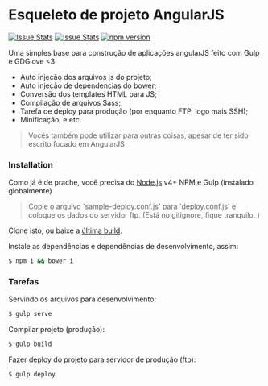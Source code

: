 # Esqueleto de projeto AngularJS

[![Issue Stats](http://issuestats.com/github/eduardoborges/base-angularjs/badge/pr?style=flat)](http://issuestats.com/github/eduardoborges/base-angularjs)
[![Issue Stats](http://issuestats.com/github/eduardoborges/base-angularjs/badge/issue?style=flat)](http://issuestats.com/github/eduardoborges/base-angularjs)
[![npm version](https://badge.fury.io/js/%40angular%2Fcore.svg)](https://badge.fury.io/js/%40angular%2Fcore)

Uma simples base para construção de aplicações angularJS feito com Gulp e GDGlove <3

  - Auto injeção dos arquivos js do projeto;
  - Auto injeção de dependencias do bower;
  - Conversão dos templates HTML para JS;
  - Compilação de arquivos Sass;
  - Tarefa de deploy para produção (por enquanto FTP, logo mais SSH);
  - Minificação, e etc.

> Vocês também pode utilizar para outras coisas, apesar de ter sido escrito focado em AngularJS

### Installation

Como já é de prache, você precisa do [Node.js](https://nodejs.org/) v4+ NPM e Gulp (instalado globalmente)

> Copie o arquivo 'sample-deploy.conf.js' para 'deploy.conf.js' e coloque os dados do servidor ftp. (Está no gitignore, fique tranquilo. )

Clone isto, ou baixe a [última build](https://github.com/eduardoborges/base-angularjs/releases).

Instale as dependências e dependências de desenvolvimento, assim:

```sh
$ npm i && bower i
```

### Tarefas

Servindo os arquivos para desenvolvimento:
```sh
$ gulp serve
```

Compilar projeto (produção):
```sh
$ gulp build
```

Fazer deploy do projeto para servidor de produção (ftp):
```sh
$ gulp deploy
```

